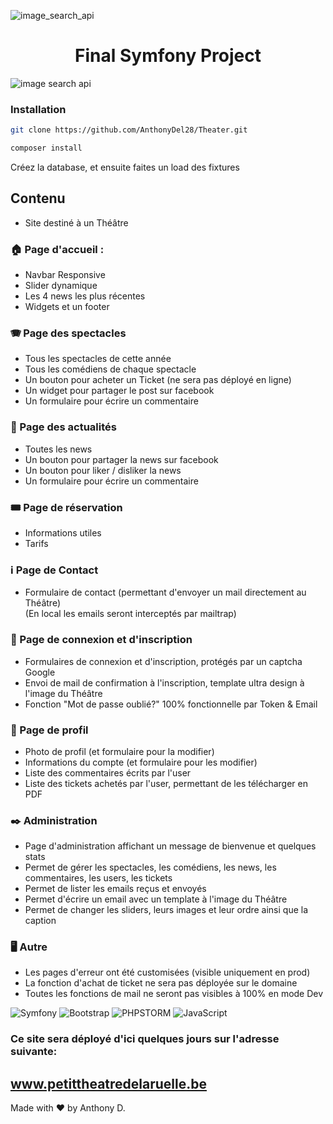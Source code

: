 ![image_search_api](https://i.postimg.cc/tRDnkmVc/petittheatreruelle.png)

<h1 align="center">Final Symfony Project</h1>

![image search api](https://i.postimg.cc/s3bQTWv3/2023-01-18-23-29-31-Petit-Th-atre-de-la-Ruelle.png)


### Installation

```bash
git clone https://github.com/AnthonyDel28/Theater.git
```
```bash
composer install
```
Créez la database, et ensuite faites un load des fixtures

## Contenu
- Site destiné à un Théâtre 

### :house: Page d'accueil : 
- Navbar Responsive 
- Slider dynamique 
- Les 4 news les plus récentes 
- Widgets et un footer  

### :accordion: Page des spectacles 
- Tous les spectacles de cette année
- Tous les comédiens de chaque spectacle
- Un bouton pour acheter un Ticket (ne sera pas déployé en ligne)
- Un widget pour partager le post sur facebook
- Un formulaire pour écrire un commentaire  

### :page_with_curl: Page des actualités 
- Toutes les news
- Un bouton pour partager la news sur facebook
- Un bouton pour liker / disliker la news
- Un formulaire pour écrire un commentaire  

### :tickets: Page de réservation 
- Informations utiles
- Tarifs  

### :information_source: Page de Contact 
- Formulaire de contact (permettant d'envoyer un mail directement au Théâtre)  
  (En local les emails seront interceptés par mailtrap)  

### :e-mail: Page de connexion et d'inscription 
- Formulaires de connexion et d'inscription, protégés par un captcha Google
- Envoi de mail de confirmation à l'inscription, template ultra design à l'image du Théâtre
- Fonction "Mot de passe oublié?" 100% fonctionnelle par Token & Email  

### :girl: Page de profil
- Photo de profil (et formulaire pour la modifier)
- Informations du compte (et formulaire pour les modifier)
- Liste des commentaires écrits par l'user
- Liste des tickets achetés par l'user, permettant de les télécharger en PDF  

### :black_nib: Administration 
- Page d'administration affichant un message de bienvenue et quelques stats
- Permet de gérer les spectacles, les comédiens, les news, les commentaires, les users,
les tickets
- Permet de lister les emails reçus et envoyés
- Permet d'écrire un email avec un template à l'image du Théâtre
- Permet de changer les sliders, leurs images et leur ordre ainsi que la caption  

### :desktop_computer: Autre 
- Les pages d'erreur ont été customisées (visible uniquement en prod)
- La fonction d'achat de ticket ne sera pas déployée sur le domaine
- Toutes les fonctions de mail ne seront pas visibles à 100% en mode Dev


![Symfony](https://img.shields.io/badge/Symfony-V6-red)
![Bootstrap](https://img.shields.io/badge/Bootstrap-V5-blue)
![PHPSTORM](https://img.shields.io/badge/PhpStorm-IDE-purple)
![JavaScript](https://img.shields.io/badge/JavaScript-JS-green)

### Ce site sera déployé d'ici quelques jours sur l'adresse suivante:
## www.petittheatredelaruelle.be

Made with :heart: by Anthony D.
